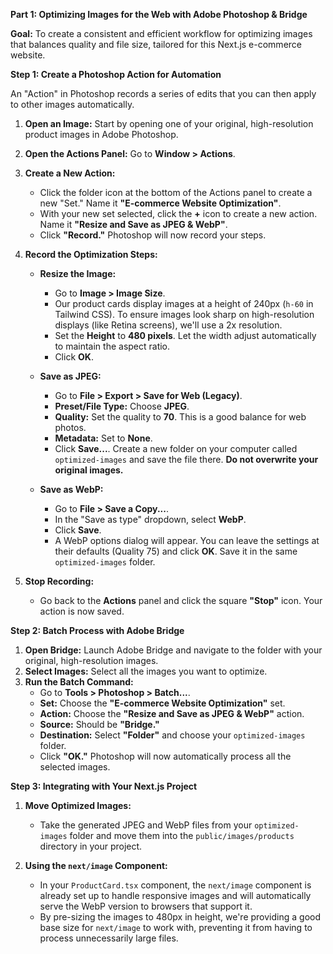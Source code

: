**Part 1: Optimizing Images for the Web with Adobe Photoshop & Bridge**

**Goal:** To create a consistent and efficient workflow for optimizing images that balances quality and file size, tailored for this Next.js e-commerce website.

**Step 1: Create a Photoshop Action for Automation**

An "Action" in Photoshop records a series of edits that you can then apply to other images automatically.

1.  **Open an Image:** Start by opening one of your original, high-resolution product images in Adobe Photoshop.
2.  **Open the Actions Panel:** Go to **Window > Actions**.
3.  **Create a New Action:**
    *   Click the folder icon at the bottom of the Actions panel to create a new "Set." Name it **"E-commerce Website Optimization"**.
    *   With your new set selected, click the **+** icon to create a new action. Name it **"Resize and Save as JPEG & WebP"**.
    *   Click **"Record."** Photoshop will now record your steps.

4.  **Record the Optimization Steps:**

    *   **Resize the Image:**
        *   Go to **Image > Image Size**.
        *   Our product cards display images at a height of 240px (`h-60` in Tailwind CSS). To ensure images look sharp on high-resolution displays (like Retina screens), we'll use a 2x resolution.
        *   Set the **Height** to **480 pixels**. Let the width adjust automatically to maintain the aspect ratio.
        *   Click **OK**.

    *   **Save as JPEG:**
        *   Go to **File > Export > Save for Web (Legacy)**.
        *   **Preset/File Type:** Choose **JPEG**.
        *   **Quality:** Set the quality to **70**. This is a good balance for web photos.
        *   **Metadata:** Set to **None**.
        *   Click **Save...**. Create a new folder on your computer called `optimized-images` and save the file there. **Do not overwrite your original images.**

    *   **Save as WebP:**
        *   Go to **File > Save a Copy...**.
        *   In the "Save as type" dropdown, select **WebP**.
        *   Click **Save**.
        *   A WebP options dialog will appear. You can leave the settings at their defaults (Quality 75) and click **OK**. Save it in the same `optimized-images` folder.

5.  **Stop Recording:**
    *   Go back to the **Actions** panel and click the square **"Stop"** icon. Your action is now saved.

**Step 2: Batch Process with Adobe Bridge**

1.  **Open Bridge:** Launch Adobe Bridge and navigate to the folder with your original, high-resolution images.
2.  **Select Images:** Select all the images you want to optimize.
3.  **Run the Batch Command:**
    *   Go to **Tools > Photoshop > Batch...**.
    *   **Set:** Choose the **"E-commerce Website Optimization"** set.
    *   **Action:** Choose the **"Resize and Save as JPEG & WebP"** action.
    *   **Source:** Should be **"Bridge."**
    *   **Destination:** Select **"Folder"** and choose your `optimized-images` folder.
    *   Click **"OK."** Photoshop will now automatically process all the selected images.

**Step 3: Integrating with Your Next.js Project**

1.  **Move Optimized Images:**
    *   Take the generated JPEG and WebP files from your `optimized-images` folder and move them into the `public/images/products` directory in your project.

2.  **Using the `next/image` Component:**
    *   In your `ProductCard.tsx` component, the `next/image` component is already set up to handle responsive images and will automatically serve the WebP version to browsers that support it.
    *   By pre-sizing the images to 480px in height, we're providing a good base size for `next/image` to work with, preventing it from having to process unnecessarily large files.
